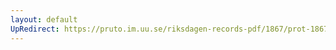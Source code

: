```yaml
---
layout: default
UpRedirect: https://pruto.im.uu.se/riksdagen-records-pdf/1867/prot-1867--fk--216/prot-1867--fk--216_062.pdf
---
```

